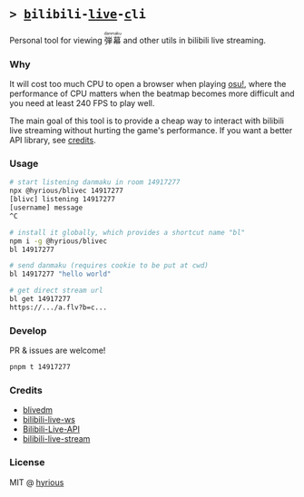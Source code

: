 ## <samp>&gt; <ins>b</ins>ilibili-<ins>live</ins>-<ins>c</ins>li</samp>

Personal tool for viewing <ruby>弾幕 <rp>(</rp><rt>danmaku</rt><rp>)</rp></ruby> and other utils in bilibili live streaming.

### Why

It will cost too much CPU to open a browser when playing [osu!](https://osu.ppy.sh/users/hyrious), where the performance of CPU matters when the beatmap becomes more difficult and you need at least 240 FPS to play well.

The main goal of this tool is to provide a cheap way to interact with bilibili live streaming without hurting the game's performance. If you want a better API library, see [credits](#credits).

### Usage

```bash
# start listening danmaku in room 14917277
npx @hyrious/blivec 14917277
[blivc] listening 14917277
[username] message
^C

# install it globally, which provides a shortcut name "bl"
npm i -g @hyrious/blivec
bl 14917277

# send danmaku (requires cookie to be put at cwd)
bl 14917277 "hello world"

# get direct stream url
bl get 14917277
https://.../a.flv?b=c...
```

### Develop

PR & issues are welcome!

```bash
pnpm t 14917277
```

### Credits

- [blivedm](https://github.com/xfgryujk/blivedm)
- [bilibili-live-ws](https://github.com/simon300000/bilibili-live-ws)
- [Bilibili-Live-API](https://github.com/lovelyyoshino/Bilibili-Live-API)
- [bilibili-live-stream](https://github.com/ikexing-cn/bilibili-live-stream)

### License

MIT @ [hyrious](https://github.com/hyrious)
